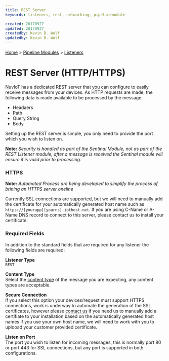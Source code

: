 ```yaml
---
title: REST Server
keywords: listeners, rest, networking, pipelinemodule

created: 20170927
updated: 20170927
createdby: Kevin D. Wolf
updatedby: Kevin D. Wolf
---
```

[Home](../../Index.md) > [Pipeline Modules](../Index.md) > [Listeners](../Listener.md)

# REST Server (HTTP/HTTPS)

NuvIoT has a dedicated REST server that you can configure to easily receive messages from your devices.  As HTTP requests are made, the following 
data is made available to be processed by the message:
* Headaers 
* Path
* Query String
* Body

Setting up the REST server is simple, you only need to provide the port which you wish to listen on.

**Note:** *Security is handled as part of the Sentinal Module, not as part of the REST Listener module, after a message is received the Sentinal module
will ensure it is valid prior to processing.*

### HTTPS

**Note:** *Automated Process are being developed to simplify the process of brining an HTTPS server oneline*

Currently SSL connections are supported, but we will need to manually add the certificate for your automatically generated host name such as `https://[yourapp][yourns].iothost.net`.  If you 
are using C-Name or A-Name DNS record to connect to this server, please contact us to install your certificate.  



### Required Fields

In addition to the standard fields that are required for any listener the following fields are required:

**Listener Type**  
`REST`

**Content Type**  
Select the [content type](../../Messaging/ContentTypes.md) of the message you are expecting, any content types are acceptable.

**Secure Connection**  
If you select this option your devices/request must support HTTPS connections, work is underway to automate the generation of the SSL certificates, however
please [contact us](http://support.nuviot.com) if you need us to manually add a certifiate to your installation based on the automatically generated host names
if you use your own host name, we will need to work with you to uplooad your customer provided certificate.

**Listen on Port**  
The port you wish to listen for incoming messages, this is normally port 80 or port 443 for SSL connections, but any port is supported in both configurations.
 